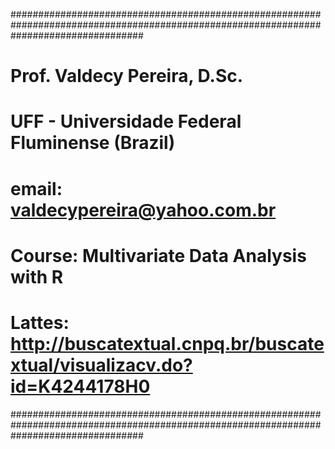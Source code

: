########################################################################################################################################

# Prof. Valdecy Pereira, D.Sc.
# UFF - Universidade Federal Fluminense (Brazil)
# email: valdecypereira@yahoo.com.br
# Course: Multivariate Data Analysis with R
# Lattes: http://buscatextual.cnpq.br/buscatextual/visualizacv.do?id=K4244178H0
########################################################################################################################################
